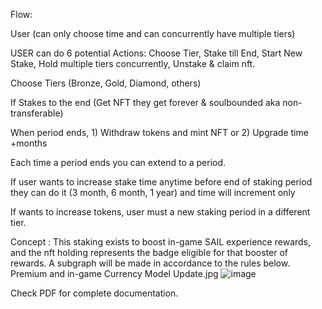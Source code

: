 Flow:  

User (can only choose time and can concurrently have multiple tiers)

USER can do 6 potential Actions:
Choose Tier, Stake till End, Start New Stake, Hold multiple tiers concurrently, Unstake & claim nft. 

Choose Tiers (Bronze, Gold, Diamond, others)

If Stakes to the end (Get NFT they get forever & soulbounded aka non-transferable)

When period ends, 1) Withdraw tokens and mint NFT or 2) Upgrade time +months

Each time a period ends you can extend to a period. 

If user wants to increase stake time anytime before end of staking period they can do it (3 month, 6 month, 1 year) and time will increment only

If wants to increase tokens, user must a new staking period in a different tier.

Concept : This staking exists to boost in-game SAIL experience rewards, and the nft holding represents the badge eligible for that booster of rewards. A subgraph will be made in accordance to the rules below.
Premium and in-game Currency Model Update.jpg ![image](https://github.com/SophiaLabsDevs/Stake-Guardians-Multiplier/assets/15989933/2f29ae68-6f8d-49c6-b697-b48541ad615b)

Check PDF for complete documentation.
